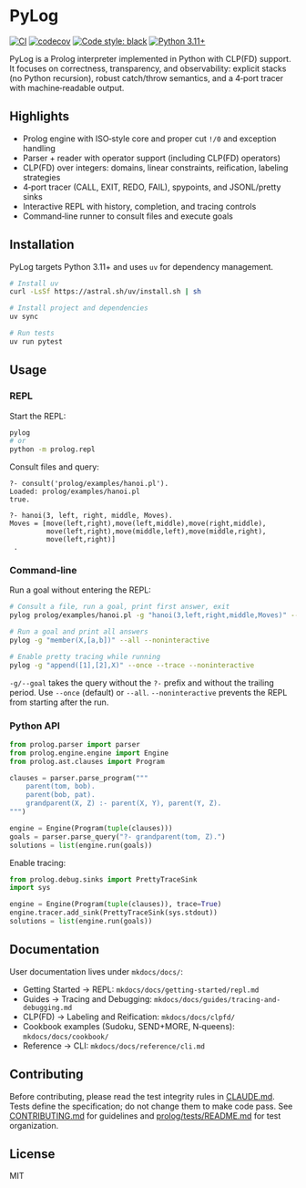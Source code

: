 # PyLog

[![CI](https://github.com/xpqz/pylog/actions/workflows/ci.yml/badge.svg)](https://github.com/xpqz/pylog/actions/workflows/ci.yml)
[![codecov](https://codecov.io/gh/xpqz/pylog/branch/main/graph/badge.svg)](https://codecov.io/gh/xpqz/pylog)
[![Code style: black](https://img.shields.io/badge/code%20style-black-000000.svg)](https://github.com/psf/black)
[![Python 3.11+](https://img.shields.io/badge/python-3.11+-blue.svg)](https://www.python.org/downloads/)

PyLog is a Prolog interpreter implemented in Python with CLP(FD) support. It focuses on correctness, transparency, and observability: explicit stacks (no Python recursion), robust catch/throw semantics, and a 4‑port tracer with machine‑readable output.

## Highlights

- Prolog engine with ISO‑style core and proper cut `!/0` and exception handling
- Parser + reader with operator support (including CLP(FD) operators)
- CLP(FD) over integers: domains, linear constraints, reification, labeling strategies
- 4‑port tracer (CALL, EXIT, REDO, FAIL), spypoints, and JSONL/pretty sinks
- Interactive REPL with history, completion, and tracing controls
- Command‑line runner to consult files and execute goals

## Installation

PyLog targets Python 3.11+ and uses `uv` for dependency management.

```bash
# Install uv
curl -LsSf https://astral.sh/uv/install.sh | sh

# Install project and dependencies
uv sync

# Run tests
uv run pytest
```

## Usage

### REPL

Start the REPL:

```bash
pylog
# or
python -m prolog.repl
```

Consult files and query:

```text
?- consult('prolog/examples/hanoi.pl').
Loaded: prolog/examples/hanoi.pl
true.

?- hanoi(3, left, right, middle, Moves).
Moves = [move(left,right),move(left,middle),move(right,middle),
         move(left,right),move(middle,left),move(middle,right),
         move(left,right)]
 .
```

### Command‑line

Run a goal without entering the REPL:

```bash
# Consult a file, run a goal, print first answer, exit
pylog prolog/examples/hanoi.pl -g "hanoi(3,left,right,middle,Moves)" --once --noninteractive

# Run a goal and print all answers
pylog -g "member(X,[a,b])" --all --noninteractive

# Enable pretty tracing while running
pylog -g "append([1],[2],X)" --once --trace --noninteractive
```

`-g/--goal` takes the query without the `?-` prefix and without the trailing period. Use `--once` (default) or `--all`. `--noninteractive` prevents the REPL from starting after the run.

### Python API

```python
from prolog.parser import parser
from prolog.engine.engine import Engine
from prolog.ast.clauses import Program

clauses = parser.parse_program("""
    parent(tom, bob).
    parent(bob, pat).
    grandparent(X, Z) :- parent(X, Y), parent(Y, Z).
""")

engine = Engine(Program(tuple(clauses)))
goals = parser.parse_query("?- grandparent(tom, Z).")
solutions = list(engine.run(goals))
```

Enable tracing:

```python
from prolog.debug.sinks import PrettyTraceSink
import sys

engine = Engine(Program(tuple(clauses)), trace=True)
engine.tracer.add_sink(PrettyTraceSink(sys.stdout))
solutions = list(engine.run(goals))
```

## Documentation

User documentation lives under `mkdocs/docs/`:

- Getting Started → REPL: `mkdocs/docs/getting-started/repl.md`
- Guides → Tracing and Debugging: `mkdocs/docs/guides/tracing-and-debugging.md`
- CLP(FD) → Labeling and Reification: `mkdocs/docs/clpfd/`
- Cookbook examples (Sudoku, SEND+MORE, N‑queens): `mkdocs/docs/cookbook/`
 - Reference → CLI: `mkdocs/docs/reference/cli.md`

## Contributing

Before contributing, please read the test integrity rules in [CLAUDE.md](CLAUDE.md). Tests define the specification; do not change them to make code pass. See [CONTRIBUTING.md](CONTRIBUTING.md) for guidelines and [prolog/tests/README.md](prolog/tests/README.md) for test organization.

## License

MIT
